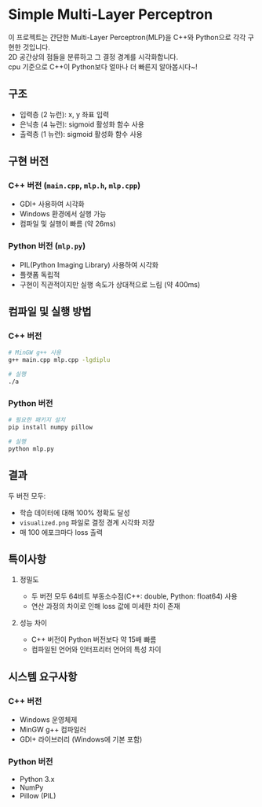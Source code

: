 # Simple Multi-Layer Perceptron

이 프로젝트는 간단한 Multi-Layer Perceptron(MLP)을 C++와 Python으로 각각 구현한 것입니다.  
2D 공간상의 점들을 분류하고 그 결정 경계를 시각화합니다.  
cpu 기준으로 C++이 Python보다 얼마나 더 빠른지 알아봅시다~!

## 구조

- 입력층 (2 뉴런): x, y 좌표 입력
- 은닉층 (4 뉴런): sigmoid 활성화 함수 사용
- 출력층 (1 뉴런): sigmoid 활성화 함수 사용

## 구현 버전

### C++ 버전 (`main.cpp`, `mlp.h`, `mlp.cpp`)

- GDI+ 사용하여 시각화
- Windows 환경에서 실행 가능
- 컴파일 및 실행이 빠름 (약 26ms)

### Python 버전 (`mlp.py`)

- PIL(Python Imaging Library) 사용하여 시각화
- 플랫폼 독립적
- 구현이 직관적이지만 실행 속도가 상대적으로 느림 (약 400ms)

## 컴파일 및 실행 방법

### C++ 버전

```bash
# MinGW g++ 사용
g++ main.cpp mlp.cpp -lgdiplu

# 실행
./a
```

### Python 버전

```bash
# 필요한 패키지 설치
pip install numpy pillow

# 실행
python mlp.py
```

## 결과

두 버전 모두:

- 학습 데이터에 대해 100% 정확도 달성
- `visualized.png` 파일로 결정 경계 시각화 저장
- 매 100 에포크마다 loss 출력

## 특이사항

1. 정밀도

   - 두 버전 모두 64비트 부동소수점(C++: double, Python: float64) 사용
   - 연산 과정의 차이로 인해 loss 값에 미세한 차이 존재

2. 성능 차이
   - C++ 버전이 Python 버전보다 약 15배 빠름
   - 컴파일된 언어와 인터프리터 언어의 특성 차이

## 시스템 요구사항

### C++ 버전

- Windows 운영체제
- MinGW g++ 컴파일러
- GDI+ 라이브러리 (Windows에 기본 포함)

### Python 버전

- Python 3.x
- NumPy
- Pillow (PIL)
